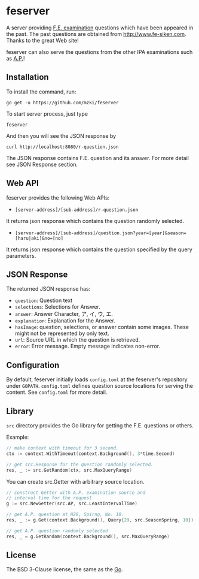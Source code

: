 # feserver
A server providing [F.E. examination](https://www.jitec.ipa.go.jp/1_11seido/fe.html) questions 
which have been appeared in the past.
The past questions are obtained from http://www.fe-siken.com.
Thanks to the great Web site!

feserver can also serve the questions from the other IPA examinations 
such as [A.P.](https://www.jitec.ipa.go.jp/1_11seido/ap.html)!

## Installation

To install the command, run: 

```
go get -u https://github.com/mzki/feserver
```

To start server process, just type
```
feserver
```

And then you will see the JSON response by 

```
curl http://localhost:8080/r-question.json
```

The JSON response contains F.E. question and its answer.
For more detail see JSON Response section.


## Web API

feserver provides the following Web APIs:

* `[server-address]/[sub-address]/r-question.json`

It returns json response which contains the question randomly selected.

* `[server-address]/[sub-address]/question.json?year=[year]&season=[haru|aki]&no=[no]`

It returns json response which contains the question specified by the query parameters.

## JSON Response 

The returned JSON response has:

* `question`: Question text
* `selections`: Selections for Answer.
* `answer`: Answer Character, ア, イ, ウ, エ.
* `explanation`: Explanation for the Answer.
* `hasImage`: question, selections, or answer contain some images. These might not be represented by only text.
* `url`: Source URL in which the question is retrieved.
* `error`: Error message. Empty message indicates non-error.

## Configuration

By default, feserver initially loads `config.toml` at the feserver's repository under `GOPATH`.
`config.toml` defines question source locations for serving the content.
See `config.toml` for more detail.

## Library

`src` directory provides the Go library for getting the F.E. questions or others.

Example:

```go
// make context with timeout for 3 second.
ctx := context.WithTimeout(context.Background(), 3*time.Second)

// get src.Response for the question randomly selected.
res, _ := src.GetRandom(ctx, src.MaxQueryRange)

```

You can create src.Getter with arbitrary source location.

```go
// construct Getter with A.P. examination source and 
// interval time for the request
g := src.NewGetter(src.AP, src.LeastIntervalTime)

// get A.P. question at H29, Spirng, No. 10.
res, _ := g.Get(context.Background(), Query{29, src.SeasonSpring, 10})

// get A.P. question randomly selected
res, _ = g.GetRandom(context.Background(), src.MaxQueryRange)
```


## License

The BSD 3-Clause license, the same as the [Go](https://golang.org/).
